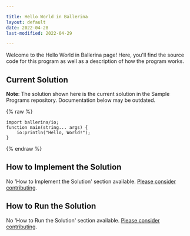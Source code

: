 ```yaml
---

title: Hello World in Ballerina
layout: default
date: 2022-04-28
last-modified: 2022-04-29

---
```


Welcome to the Hello World in Ballerina page! Here, you'll find the source code for this program as well as a description of how the program works.

## Current Solution

**Note**: The solution shown here is the current solution in the Sample Programs repository. Documentation below may be outdated.

{% raw %}

```Ballerina
import ballerina/io;
function main(string... args) {
    io:println("Hello, World!");
}
```

{% endraw %}

## How to Implement the Solution

No 'How to Implement the Solution' section available. [Please consider contributing](https://github.com/TheRenegadeCoder/sample-programs-website).

## How to Run the Solution

No 'How to Run the Solution' section available. [Please consider contributing](https://github.com/TheRenegadeCoder/sample-programs-website).